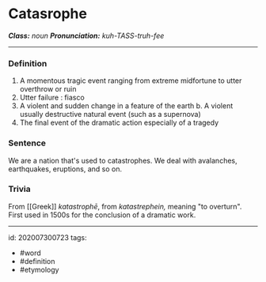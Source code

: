 # Catasrophe
**_Class:_** *noun*
**_Pronunciation:_** *kuh-TASS-truh-fee*

---

### Definition
1. A momentous tragic event ranging from extreme midfortune to utter overthrow or ruin
2. Utter failure : fiasco
3. A violent and sudden change in a feature of the earth
	b. A violent usually destructive natural event (such as a supernova)
1. The final event of the dramatic action especially of a tragedy

### Sentence
We are a nation that's used to catastrophes. We deal with avalanches, earthquakes, eruptions, and so on.

### Trivia
From [[Greek]] *katastrophē*, from *katastrephein,* meaning "to overturn". First used in 1500s for the conclusion of a dramatic work.

---

id: 202007300723
tags:
 - #word
 - #definition
 - #etymology 
